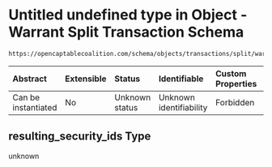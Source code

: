 # Untitled undefined type in Object - Warrant Split Transaction Schema

```txt
https://opencaptablecoalition.com/schema/objects/transactions/split/warrant_split#/properties/resulting_security_ids
```



| Abstract            | Extensible | Status         | Identifiable            | Custom Properties | Additional Properties | Access Restrictions | Defined In                                                                                                           |
| :------------------ | :--------- | :------------- | :---------------------- | :---------------- | :-------------------- | :------------------ | :------------------------------------------------------------------------------------------------------------------- |
| Can be instantiated | No         | Unknown status | Unknown identifiability | Forbidden         | Allowed               | none                | [WarrantSplit.schema.json*](../../schema/objects/transactions/split/WarrantSplit.schema.json "open original schema") |

## resulting_security_ids Type

unknown
